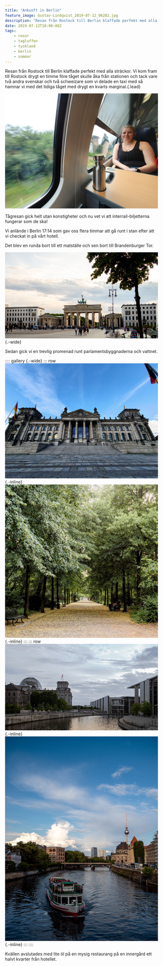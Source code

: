 ```yaml
---
title: "Ankunft in Berlin"
feature_image: Gustav-Lindqvist_2019-07-12_06282.jpg
description: "Resan från Rostock till Berlin klaffade perfekt med alla sträckor. Vi kom fram till Rostock drygt en timme före tåget skulle åka från…"
date: 2019-07-12T18:00:00Z
tags:
    - resor
    - tagluffen
    - tyskland
    - berlin
    - sommar
---
```


Resan från Rostock till Berlin klaffade perfekt med alla sträckor. Vi kom fram till Rostock drygt en timme före tåget skulle åka från stationen och tack vare två andra svenskar och två schweizare som vi delade en taxi med så hamnar vi med det tidiga tåget med drygt en kvarts marginal.{.lead}

![Josefine sitter på ett tåg.](20190712_160105.jpg)

Tågresan gick helt utan konstigheter och nu vet vi att interrail-biljetterna fungerar som de ska!

Vi anlände i Berlin 17:14 som gav oss flera timmar att gå runt i stan efter att vi checkat in på vårt hotell.

Det blev en runda bort till ett matställe och sen bort till Brandenburger Tor.

![Brandenburger Tor](Gustav-Lindqvist_2019-07-12_06267.jpg){.-wide}

Sedan gick vi en trevlig promenad runt parlamentsbyggnaderna och vattnet.

:::: gallery {.-wide}
::: row
![Bundestag](20190712_200009-2.jpg){.-inline}
![Großer tiergarten](OI000017.jpg){.-inline}
:::
::: row
![Bundestag sett från vattnet.](Gustav-Lindqvist_2019-07-12_06282.jpg){.-inline}
![En kanal i Berlin.](Gustav-Lindqvist_2019-07-12_06264.jpg){.-inline}
:::
::::

Kvällen avslutades med lite öl på en mysig restaurang på en innergård ett halvt kvarter från hotellet.
